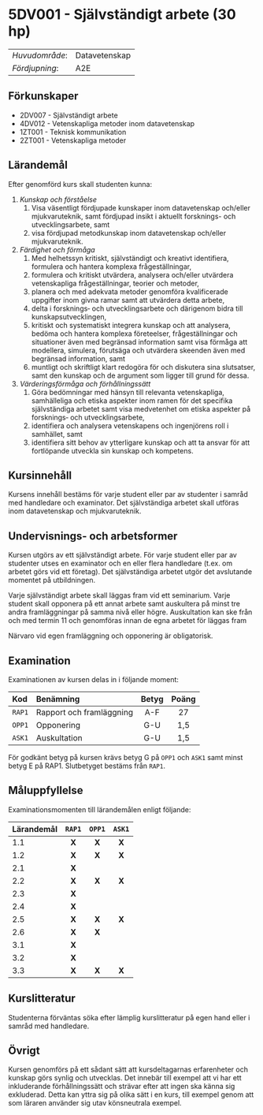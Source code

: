 # 5DV001 - Självständigt arbete (30 hp)

|     |     |
| --- | --- | 
| *Huvudområde*: | Datavetenskap | 
| *Fördjupning*: | A2E | 

## Förkunskaper

- 2DV007 - Självständigt arbete
- 4DV012 - Vetenskapliga metoder inom datavetenskap
- 1ZT001 - Teknisk kommunikation
- 2ZT001 - Vetenskapliga metoder

## Lärandemål

Efter genomförd kurs skall studenten kunna:

1. *Kunskap och förståelse*
    1. Visa väsentligt fördjupade kunskaper inom datavetenskap och/eller mjukvaruteknik, samt fördjupad insikt i aktuellt forsknings- och utvecklingsarbete, samt
    2. visa fördjupad metodkunskap inom datavetenskap och/eller mjukvaruteknik.
2. *Färdighet och förmåga*
    1. Med helhetssyn kritiskt, självständigt och kreativt identifiera, formulera och hantera komplexa frågeställningar, 
    2. formulera och kritiskt utvärdera, analysera och/eller utvärdera vetenskapliga frågeställningar, teorier och metoder,
    3. planera och med adekvata metoder genomföra kvalificerade uppgifter inom givna ramar samt att utvärdera detta arbete,
    4. delta i forsknings‐ och utvecklingsarbete och därigenom bidra till kunskapsutvecklingen,
    5. kritiskt och systematiskt integrera kunskap och att analysera, bedöma och hantera komplexa företeelser, frågeställningar och situationer även med begränsad information samt visa förmåga att modellera, simulera, förutsäga och utvärdera skeenden även med begränsad information, samt
    6. muntligt och skriftligt klart redogöra för och diskutera sina slutsatser, samt den kunskap och de argument som ligger till grund för dessa.
3. *Värderingsförmåga och förhållningssätt*
    1. Göra bedömningar med hänsyn till relevanta vetenskapliga, samhälleliga och etiska aspekter inom ramen för det specifika självständiga arbetet samt visa medvetenhet om etiska aspekter på forsknings‐ och utvecklingsarbete, 
    2. identifiera och analysera vetenskapens och ingenjörens roll i samhället, samt
    3. identifiera sitt behov av ytterligare kunskap och att ta ansvar för att fortlöpande utveckla sin kunskap och kompetens.

## Kursinnehåll

Kursens innehåll bestäms för varje student eller par av studenter i samråd med handledare och examinator. Det självständiga arbetet skall utföras inom datavetenskap och mjukvaruteknik.

## Undervisnings- och arbetsformer

Kursen utgörs av ett självständigt arbete. För varje student eller par av studenter utses en examinator och en eller flera handledare (t.ex. om arbetet görs vid ett företag). Det självständiga arbetet utgör det avslutande momentet på utbildningen.

Varje självständigt arbete skall läggas fram vid ett seminarium. Varje student skall opponera på ett annat arbete samt auskultera på minst tre andra framläggningar på samma nivå eller högre. Auskultation kan ske från och med termin 11 och genomföras innan de egna arbetet för läggas fram

Närvaro vid egen framläggning och opponering är obligatorisk.

## Examination

Examinationen av kursen delas in i följande moment:

| Kod  | Benämning             | Betyg | Poäng |  
| :--- | :-------------------- | :---: | :---: |  
|`RAP1`| Rapport och framläggning  | A-F   | 27    |  
|`OPP1`| Opponering            | G-U   | 1,5   |  
|`ASK1`| Auskultation           | G-U   | 1,5   |  

För godkänt betyg på kursen krävs betyg G på `OPP1` och `ASK1` samt minst betyg E på RAP1. Slutbetyget bestäms från `RAP1`.

## Måluppfyllelse

Examinationsmomenten till lärandemålen enligt följande:

| Lärandemål |`RAP1` |`OPP1` |`ASK1` |
| :--------- | :---: | :---: | :---: |
| 1.1        | **X** | **X** | **X** |
| 1.2        | **X** | **X** | **X** |
| 2.1        | **X** |       |       |
| 2.2        | **X** | **X** | **X** |
| 2.3        | **X** |       |       |
| 2.4        | **X** |       |       |
| 2.5        | **X** | **X** | **X** |
| 2.6        | **X** | **X** |       |
| 3.1        | **X** |       |       |
| 3.2        | **X** |       |       |
| 3.3        | **X** | **X** | **X** |


## Kurslitteratur

Studenterna förväntas söka efter lämplig kurslitteratur på egen hand eller i samråd med handledare.

## Övrigt

Kursen genomförs på ett sådant sätt att kursdeltagarnas erfarenheter och kunskap görs synlig och utvecklas. Det innebär till exempel att vi har ett inkluderande förhållningssätt och strävar efter att ingen ska känna sig exkluderad. Detta kan yttra sig på olika sätt i en kurs, till exempel genom att som läraren använder sig utav könsneutrala exempel.